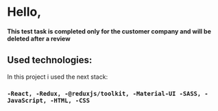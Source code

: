# Hello,

#### This test task is completed only for the customer company and will be deleted after a review


## Used technologies:

In this project i used the next stack:


### `-React, -Redux, -@reduxjs/toolkit, -Material-UI -SASS, -JavaScript, -HTML, -CSS`

